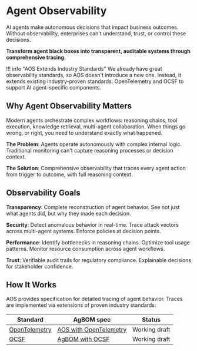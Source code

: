 # Agent Observability

AI agents make autonomous decisions that impact business outcomes. Without observability, enterprises can't understand, trust, or control these decisions.

**Transform agent black boxes into transparent, auditable systems through comprehensive tracing.**

!!! info "AOS Extends Industry Standards"
    We already have great observability standards, so AOS doesn't introduce a new one. Instead, it extends existing industry-proven standards: OpenTelemetry and OCSF to support AI agent-specific components.

## Why Agent Observability Matters

Modern agents orchestrate complex workflows: reasoning chains, tool execution, knowledge retrieval, multi-agent collaboration. When things go wrong, or right, you need to understand exactly what happened.

**The Problem**: Agents operate autonomously with complex internal logic. Traditional monitoring can't capture reasoning processes or decision context.

**The Solution**: Comprehensive observability that traces every agent action from trigger to outcome, with full reasoning context.

## Observability Goals

**Transparency**: Complete reconstruction of agent behavior. See not just what agents did, but why they made each decision.

**Security**: Detect anomalous behavior in real-time. Trace attack vectors across multi-agent systems. Enforce policies at decision points.

**Performance**: Identify bottlenecks in reasoning chains. Optimize tool usage patterns. Monitor resource consumption across agent workflows.

**Trust**: Verifiable audit trails for regulatory compliance. Explainable decisions for stakeholder confidence.

## How It Works

AOS provides specification for detailed tracing of agent behavior. Traces are implemented via extensions of proven industry standards:

| Standard | AgBOM spec | Status |
|--|--|--|
| [OpenTelemetry](https://opentelemetry.io/) | [AOS with OpenTelemetry](./OpenTelemetry.md) | Working draft |
| [OCSF](https://ocsf.io/) | [AgBOM with OCSF](./OCSF/README.md) | Working draft |

